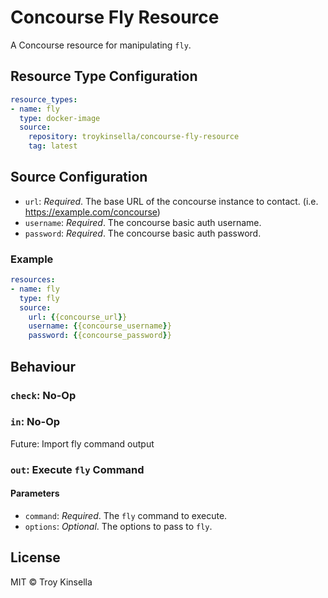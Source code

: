 Concourse Fly Resource
======================

A Concourse resource for manipulating `fly`.

## Resource Type Configuration

```yaml
resource_types:
- name: fly
  type: docker-image
  source:
    repository: troykinsella/concourse-fly-resource
    tag: latest
```

## Source Configuration

* `url`: _Required_. The base URL of the concourse instance to contact. (i.e. https://example.com/concourse)
* `username`: _Required_. The concourse basic auth username.
* `password`: _Required_. The concourse basic auth password.

### Example

```yaml
resources:
- name: fly
  type: fly
  source:
    url: {{concourse_url}}
    username: {{concourse_username}}
    password: {{concourse_password}}
```

## Behaviour

### `check`: No-Op

### `in`: No-Op

Future: Import fly command output

### `out`: Execute `fly` Command

#### Parameters

* `command`: _Required_. The `fly` command to execute.
* `options`: _Optional_. The options to pass to `fly`.

## License

MIT © Troy Kinsella
